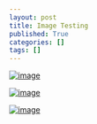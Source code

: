 ```yaml
---
layout: post
title: Image Testing
published: True
categories: []
tags: []
---
```


[![image](http://lh5.ggpht.com/-DtcpULk60WA/U46tiGUSD-I/AAAAAAAAG_0/830vY-DDmOE/image_thumb.png?imgmax=800 "image")](http://lh6.ggpht.com/-PQrbesKT9g4/U46tgz60jtI/AAAAAAAAG_s/Yj27nembYdM/s1600-h/image%25255B2%25255D.png) 


[![image](http://lh3.googleusercontent.com/-nXr3E_eNR1g/UXvIfobdMKI/AAAAAAAADT4/36P5emqpaDM/s800/0001.png)](http://lh3.googleusercontent.com/-nXr3E_eNR1g/UXvIfobdMKI/AAAAAAAADT4/36P5emqpaDM/0001.png) 

[![image](https://lh3.googleusercontent.com/-nXr3E_eNR1g/UXvIfobdMKI/AAAAAAAADT4/36P5emqpaDM/s800/0001.png)](https://lh3.googleusercontent.com/-nXr3E_eNR1g/UXvIfobdMKI/AAAAAAAADT4/VvGPATGsssA/I/0001.png)